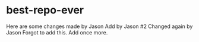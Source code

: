 # best-repo-ever
Here are some changes made by Jason
Add by Jason #2
Changed again by Jason
Forgot to add this.
Add once more.
